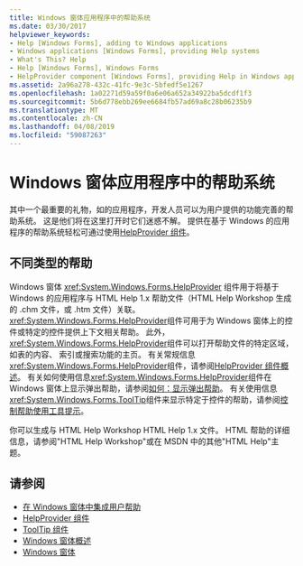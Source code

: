 ```yaml
---
title: Windows 窗体应用程序中的帮助系统
ms.date: 03/30/2017
helpviewer_keywords:
- Help [Windows Forms], adding to Windows applications
- Windows applications [Windows Forms], providing Help systems
- What's This? Help
- Help [Windows Forms], Windows Forms
- HelpProvider component [Windows Forms], providing Help in Windows applications
ms.assetid: 2a96a278-432c-41fc-9e3c-5bfedf5e1267
ms.openlocfilehash: 1a02271d59a59f0a6e06a652a34922ba5dcdf1f3
ms.sourcegitcommit: 5b6d778ebb269ee6684fb57ad69a8c28b06235b9
ms.translationtype: MT
ms.contentlocale: zh-CN
ms.lasthandoff: 04/08/2019
ms.locfileid: "59087263"
---
```

# <a name="help-systems-in-windows-forms-applications"></a>Windows 窗体应用程序中的帮助系统
其中一个最重要的礼物，如的应用程序，开发人员可以为用户提供的功能完善的帮助系统。 这是他们将在这里打开时它们迷惑不解。 提供在基于 Windows 的应用程序的帮助系统轻松可通过使用[HelpProvider 组件](../controls/helpprovider-component-windows-forms.md)。  
  
## <a name="different-types-of-help"></a>不同类型的帮助  
 Windows 窗体 <xref:System.Windows.Forms.HelpProvider> 组件用于将基于 Windows 的应用程序与 HTML Help 1.x 帮助文件（HTML Help Workshop 生成的 .chm 文件，或 .htm 文件）关联。 <xref:System.Windows.Forms.HelpProvider>组件可用于为 Windows 窗体上的控件或特定的控件提供上下文相关帮助。 此外，<xref:System.Windows.Forms.HelpProvider>组件可以打开帮助文件的特定区域，如表的内容、 索引或搜索功能的主页。 有关常规信息<xref:System.Windows.Forms.HelpProvider>组件，请参阅[HelpProvider 组件概述](../controls/helpprovider-component-overview-windows-forms.md)。 有关如何使用信息<xref:System.Windows.Forms.HelpProvider>组件在 Windows 窗体上显示弹出帮助，请参阅[如何：显示弹出帮助](how-to-display-pop-up-help.md)。 有关使用信息<xref:System.Windows.Forms.ToolTip>组件来显示特定于控件的帮助，请参阅[控制帮助使用工具提示](control-help-using-tooltips.md)。  
  
 你可以生成与 HTML Help Workshop HTML Help 1.x 文件。 HTML 帮助的详细信息，请参阅"HTML Help Workshop"或在 MSDN 中的其他"HTML Help"主题。  
  
## <a name="see-also"></a>请参阅

- [在 Windows 窗体中集成用户帮助](integrating-user-help-in-windows-forms.md)
- [HelpProvider 组件](../controls/helpprovider-component-windows-forms.md)
- [ToolTip 组件](../controls/tooltip-component-windows-forms.md)
- [Windows 窗体概述](../windows-forms-overview.md)
- [Windows 窗体](../index.md)
